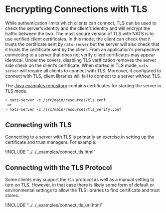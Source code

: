 # Encrypting Connections with TLS

While authentication limits which clients can connect, TLS can be used to check the server’s identity and the client’s identity and will encrypt the traffic between the two. The most secure version of TLS with NATS is to use verified client certificates. In this mode, the client can check that it trusts the certificate sent by `nats-server` but the server will also check that it trusts the certificate sent by the client. From an application's perspective connecting to a server that does not verify client certificates may appear identical. Under the covers, disabling TLS verification removes the server side check on the client’s certificate. When started in TLS mode, `nats-server` will require all clients to connect with TLS. Moreover, if configured to connect with TLS, client libraries will fail to connect to a server without TLS.

The [Java examples repository](https://github.com/nats-io/java-nats-examples/tree/master/src/main/resources) contains certificates for starting the server in TLS mode.

```sh
> nats-server -c /src/main/resources/tls.conf
 or
> nats-server -c /src/main/resources/tls_verify.conf
```

## Connecting with TLS

Connecting to a server with TLS is primarily an exercise in setting up the certificate and trust managers. For example:

!INCLUDE "../../_examples/connect_tls.html"

## Connecting with the TLS Protocol

Some clients may support the `tls` protocol as well as a manual setting to turn on TLS. However, in that case there is likely some form of default or environmental settings to allow the TLS libraries to find certificate and trust stores.

!INCLUDE "../../_examples/connect_tls_url.html"
